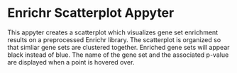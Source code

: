 # Enrichr Scatterplot Appyter

This appyter creates a scatterplot which visualizes gene set enrichment results on a preprocessed Enrichr library. The scatterplot is organized so that simliar gene sets are clustered together. Enriched gene sets will appear black instead of blue. The name of the gene set and the associated p-value are displayed when a point is hovered over.